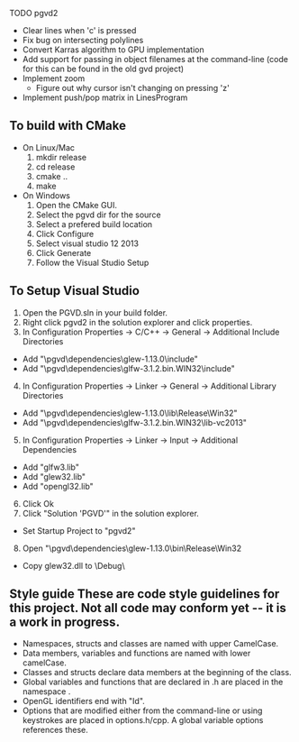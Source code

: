 TODO pgvd2
* Clear lines when 'c' is pressed
* Fix bug on intersecting polylines
* Convert Karras algorithm to GPU implementation
* Add support for passing in object filenames at the command-line (code for
  this can be found in the old gvd project)
* Implement zoom
  * Figure out why cursor isn't changing on pressing 'z'
* Implement push/pop matrix in LinesProgram


To build with CMake
------------------------------------------------------------
* On Linux/Mac
  1. mkdir release
  2. cd release
  3. cmake ..
  4. make
* On Windows
  1. Open the CMake GUI.
  2. Select the pgvd dir for the source
  3. Select a prefered build location
  4. Click Configure
  5. Select visual studio 12 2013 
  6. Click Generate
  7. Follow the Visual Studio Setup

To Setup Visual Studio
------------------------------------------------------------
1. Open the PGVD.sln in your build folder.
2. Right click pgvd2 in the solution explorer and click properties.
3. In Configuration Properties -> C/C++ -> General -> Additional Include Directories
  * Add "<git directory>\pgvd\dependencies\glew-1.13.0\include"
  * Add "<git directory>\pgvd\dependencies\glfw-3.1.2.bin.WIN32\include"
4. In Configuration Properties -> Linker -> General -> Additional Library Directories
  * Add "<git directory>\pgvd\dependencies\glew-1.13.0\lib\Release\Win32"
  * Add "<git directory>\pgvd\dependencies\glfw-3.1.2.bin.WIN32\lib-vc2013"
5. In Configuration Properties -> Linker -> Input -> Additional Dependencies
  * Add "glfw3.lib"
  * Add "glew32.lib"
  * Add "opengl32.lib"
6. Click Ok
7. Click "Solution 'PGVD'" in the solution explorer.
  * Set Startup Project to "pgvd2"
8. Open "<git directory>\pgvd\dependencies\glew-1.13.0\bin\Release\Win32
  * Copy glew32.dll to <your build folder>\Debug\



Style guide
These are code style guidelines for this project. Not all
code may conform yet -- it is a work in progress.
------------------------------------------------------------
* Namespaces, structs and classes are named with upper CamelCase.
* Data members, variables and functions are named with lower camelCase.
* Classes and structs declare data members at the beginning of the class.
* Global variables and functions that are declared in <filename>.h are
  placed in the namespace <filename>.
* OpenGL identifiers end with "Id".
* Options that are modified either from the command-line or using keystrokes
  are placed in options.h/cpp. A global variable options references these.
